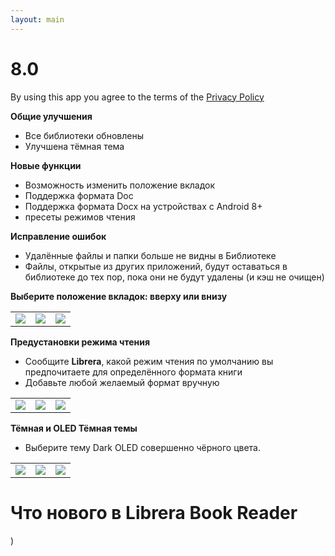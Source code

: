 ```yaml
---
layout: main
---
```


# 8.0

By using this app you agree to the terms of the [Privacy Policy](/wiki/PrivacyPolicy/)

**Общие улучшения**

* Все библиотеки обновлены
* Улучшена тёмная тема

**Новые функции**

* Возможность изменить положение вкладок
* Поддержка формата Doc
* Поддержка формата Docx на устройствах с Android 8+
* пресеты режимов чтения

**Исправление ошибок**

* Удалённые файлы и папки больше не видны в Библиотеке
* Файлы, открытые из других приложений, будут оставаться в библиотеке до тех пор, пока они не будут удалены (и кэш не очищен)

**Выберите положение вкладок: вверху или внизу**

||||
|-|-|-|
|![](2.png)|![](3.png)|![](1.png)|

**Предустановки режима чтения**

* Сообщите **Librera**, какой режим чтения по умолчанию вы предпочитаете для определённого формата книги
* Добавьте любой желаемый формат вручную

||||
|-|-|-|
|![](4.png)|![](5.png)|![](6.png)|

**Тёмная и OLED Тёмная темы**

* Выберите тему Dark OLED совершенно чёрного цвета.

||||
|-|-|-|
|![](9.png)|![](8.png)|![](7.png)|

# Что нового в Librera Book Reader

)

